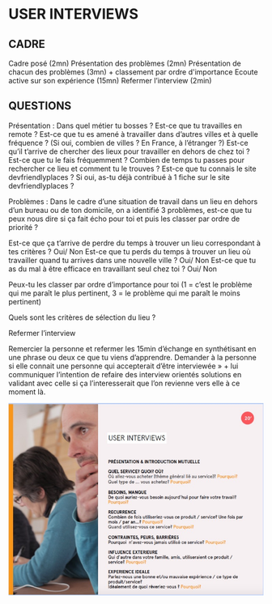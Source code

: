 # USER INTERVIEWS 

## CADRE 

Cadre posé (2mn)
Présentation des problèmes (2mn)
Présentation de chacun des problèmes (3mn) + classement par ordre d'importance 
Ecoute active sur son expérience (15mn)
Refermer l’interview (2min)

## QUESTIONS 

Présentation : 
Dans quel métier tu bosses ? 
Est-ce que tu travailles en remote ? 
Est-ce que tu es amené à travailler dans d’autres villes et à quelle fréquence ? (Si oui, combien de villes ? En France, à l’étranger ?)
Est-ce qu’il t’arrive de chercher des lieux pour travailler en dehors de chez toi ? Est-ce que tu le fais fréquemment ? Combien de temps tu passes pour rechercher ce lieu et comment tu le trouves ? Est-ce que tu connais le site devfriendlyplaces ? Si oui, as-tu déjà contribué à 1 fiche sur le site devfriendlyplaces ? 

Problèmes : 
Dans le cadre d’une situation de travail dans un lieu en dehors d’un bureau ou de ton domicile, on a identifié 3 problèmes, est-ce que tu peux nous dire si ça fait écho pour toi et puis les classer par ordre de priorité ?

Est-ce que ça t’arrive de perdre du temps à trouver un lieu correspondant à tes critères ? 
Oui/ Non
Est-ce que tu perds du temps à trouver un lieu où travailler quand tu arrives dans une nouvelle ville ?
Oui/ Non
Est-ce que tu as du mal à être efficace en travaillant seul chez toi ?
Oui/ Non

Peux-tu les classer par ordre d’importance pour toi (1 = c’est le problème qui me paraît le plus pertinent, 3 = le problème qui me paraît le moins pertinent)

Quels sont les critères de sélection du lieu ? 

Refermer l’interview

Remercier la personne et refermer les 15min d’échange en synthétisant en une phrase ou deux ce que tu viens d’apprendre.
Demander à la personne si elle connait  une personne qui accepterait d’être interviewée » +
lui communiquer  l’intention de refaire des interview orientés solutions en validant avec celle si ça l’interesserait que l’on revienne vers elle à ce moment là.

![](https://raw.githubusercontent.com/Amanda-Martinez/Friendly-Places/master/running-lean/media/user-itw.jpg)

